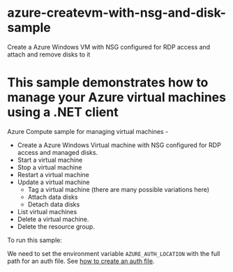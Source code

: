 # azure-createvm-with-nsg-and-disk-sample
Create a Azure Windows VM with NSG configured for RDP access and attach and remove disks to it


# This sample demonstrates how to manage your Azure virtual machines using a .NET client #

 Azure Compute sample for managing virtual machines -
  - Create a Azure Windows Virtual machine with NSG configured for RDP access and managed disks.
  - Start a virtual machine
  - Stop a virtual machine
  - Restart a virtual machine
  - Update a virtual machine
    - Tag a virtual machine (there are many possible variations here)
    - Attach data disks
    - Detach data disks
  - List virtual machines
  - Delete a virtual machine.
  - Delete the resource group.

To run this sample:

We need to set the environment variable `AZURE_AUTH_LOCATION` with the full path for an auth file. See [how to create an auth file](https://github.com/Azure/azure-libraries-for-net/blob/master/AUTH.md).
